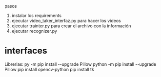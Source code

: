 pasos
1. instalar los requirements
2. ejecutar video_taker_interfaz.py para hacer los videos
3. ejecutar trainter.py para crear el archivo con la información
4. ejecutar recognizer.py 

# interfaces
Librerias:
py -m pip install --upgrade Pillow
python -m pip install --upgrade Pillow
pip install opencv-python
pip install tk
